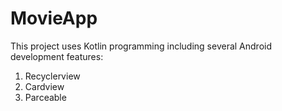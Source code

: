 # MovieApp

This project uses Kotlin programming including several Android development features:
1. Recyclerview
2. Cardview
3. Parceable
